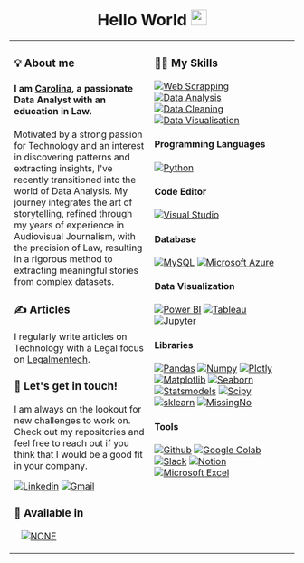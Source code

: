 <h1 align="center">
Hello World
    <img src="https://media.giphy.com/media/hvRJCLFzcasrR4ia7z/giphy.gif" width="28">
</h1>

<table><tr><td valign="top" width="33%">
    
### 💡 About me
<!-- recent_releases starts -->

#### I am [Carolina](https://github.com/cardenastcarolina), a passionate Data Analyst with an education in Law. 
Motivated by a strong passion for Technology and an interest in discovering patterns and extracting insights, I've recently transitioned into the world of Data Analysis. My journey integrates the art of storytelling, refined through my years of experience in Audiovisual Journalism, with the precision of Law, resulting in a rigorous method to extracting meaningful stories from complex datasets.

### ✍️ Articles

I regularly write articles on Technology with a Legal focus on [Legalmentech](https://www.legalmentech.com/articulos).
    
### 💼 Let's get in touch!

I am always on the lookout for new challenges to work on. Check out my repositories and feel free to reach out if you think that I would be a good fit in your company.

<a href='https://www.linkedin.com/in/cardenastcarolina/' target="_blank"><img alt='Linkedin' src='https://img.shields.io/badge/Carolina_Cardenas Torres-100000?style=flat&logo=Linkedin&logoColor=white&labelColor=007ec6&color=007ec6'/></a>
<a href='mailto:cardenastcarolina@gmail.com' target="_blank"><img alt='Gmail' src='https://img.shields.io/badge/cardenastcarolina@gmail.com-100000?style=flat&logo=Gmail&logoColor=white&labelColor=007ec6&color=007ec6'/></a>

### 💬 Available in

<a href='https://github.com/shivamkapasia0' target="_blank"><img alt='' src='https://img.shields.io/badge/Spanish_| Native Speaker-100000?style=flat&logo=&logoColor=dfb317&labelColor=007ec6&color=007ec6'/></a>
<a href='https://github.com/shivamkapasia0' target="_blank"><img alt='' src='https://img.shields.io/badge/Italian_| Native Speaker-100000?style=flat&logo=&logoColor=dfb317&labelColor=007ec6&color=007ec6'/></a>
<a href='https://github.com/shivamkapasia0' target="_blank"><img alt='' src='https://img.shields.io/badge/English_| Full Proficiency-100000?style=flat&logo=&logoColor=dfb317&labelColor=007ec6&color=007ec6'/></a>
<a href='https://github.com/shivamkapasia0' target="_blank"><img alt='NONE' src='https://img.shields.io/badge/German_| Limited working proficiency-100000?style=flat&logo=NONE&logoColor=white&labelColor=007ec6&color=007ec6'/></a>
</td><td valign="top" width="34%">
   
### 👩‍💻 My Skills

<a href='https://github.com/shivamkapasia0' target="_blank"><img alt='Web Scrapping' src='https://img.shields.io/badge/Web_Scrapping-100000?style=flat&logo=Web Scrapping&logoColor=FFFFFF&labelColor=007ec6&color=007ec6'/></a>
<a href='https://github.com/shivamkapasia0' target="_blank"><img alt='Data Analysis' src='https://img.shields.io/badge/Data_Analysis-100000?style=flat&logo=Data Analysis&logoColor=FFFFFF&labelColor=007ec6&color=007ec6'/></a>
<a href='https://github.com/shivamkapasia0' target="_blank"><img alt='Data Cleaning' src='https://img.shields.io/badge/Data_Cleaning-100000?style=flat&logo=Data Cleaning&logoColor=FFFFFF&labelColor=007ec6&color=007ec6'/></a>
<a href='https://github.com/shivamkapasia0' target="_blank"><img alt='Data Visualisation' src='https://img.shields.io/badge/Data_Visualisation-100000?style=flat&logo=Data Visualisation&logoColor=FFFFFF&labelColor=007ec6&color=007ec6'/></a>
<a href='https://github.com/shivamkapasia0' target="_blank"><img alt='' src='https://img.shields.io/badge/EDA_for Machine Learning-100000?style=flat&logo=&logoColor=white&labelColor=007ec6&color=007ec6'/></a>
<a href='https://github.com/shivamkapasia0' target="_blank"><img alt='' src='https://img.shields.io/badge/Feature_Engineering-100000?style=flat&logo=&logoColor=white&labelColor=007ec6&color=007ec6'/></a>



#### Programming Languages

<a href='https://github.com/shivamkapasia0' target="_blank"><img alt='Python' src='https://img.shields.io/badge/Python-100000?style=flat&logo=Python&logoColor=dfb317&labelColor=FFFFFF&color=FFFFFF'/></a>

#### Code Editor

<a href='https://github.com/shivamkapasia0' target="_blank"><img alt='Visual Studio' src='https://img.shields.io/badge/Visual_Studio Code-100000?style=flat&logo=Visual Studio&logoColor=007ec6&labelColor=FFFFFF&color=FFFFFF'/></a>

#### Database

<a href='https://github.com/shivamkapasia0' target="_blank"><img alt='MySQL' src='https://img.shields.io/badge/MySQL-100000?style=flat&logo=MySQL&logoColor=007ec6&labelColor=FFFFFF&color=FFFFFF'/></a>
<a href='https://github.com/shivamkapasia0' target="_blank"><img alt='Microsoft Azure' src='https://img.shields.io/badge/Azure-100000?style=flat&logo=Microsoft Azure&logoColor=007ec6&labelColor=FFFFFF&color=FFFFFF'/></a>

#### Data Visualization 

<a href='https://github.com/shivamkapasia0' target="_blank"><img alt='Power BI' src='https://img.shields.io/badge/Power_BI-100000?style=flat&logo=Power BI&logoColor=fe7d37&labelColor=FFFFFF&color=FFFFFF'/></a>
<a href='https://github.com/shivamkapasia0' target="_blank"><img alt='Tableau' src='https://img.shields.io/badge/Tableau-100000?style=flat&logo=Tableau&logoColor=e05d44&labelColor=FFFFFF&color=FFFFFF'/></a>
<a href='https://github.com/shivamkapasia0' target="_blank"><img alt='Jupyter' src='https://img.shields.io/badge/Jupyter_Notebooks-100000?style=flat&logo=Jupyter&logoColor=fe7d37&labelColor=FFFFFF&color=FFFFFF'/></a>

#### Libraries

<a href='https://github.com/shivamkapasia0' target="_blank"><img alt='Pandas' src='https://img.shields.io/badge/Pandas-100000?style=flat&logo=Pandas&logoColor=FFFFFF&labelColor=9f9f9f&color=9f9f9f'/></a>
<a href='https://github.com/shivamkapasia0' target="_blank"><img alt='Numpy' src='https://img.shields.io/badge/Numpy-100000?style=flat&logo=Numpy&logoColor=FFFFFF&labelColor=9f9f9f&color=9f9f9f'/></a>
<a href='https://github.com/shivamkapasia0' target="_blank"><img alt='Plotly' src='https://img.shields.io/badge/Plotly-100000?style=flat&logo=Plotly&logoColor=FFFFFF&labelColor=9f9f9f&color=9f9f9f'/></a>
<a href='https://github.com/shivamkapasia0' target="_blank"><img alt='Matplotlib' src='https://img.shields.io/badge/Matplotlib-100000?style=flat&logo=Matplotlib&logoColor=FFFFFF&labelColor=9f9f9f&color=9f9f9f'/></a>
<a href='https://github.com/shivamkapasia0' target="_blank"><img alt='Seaborn' src='https://img.shields.io/badge/Seaborn-100000?style=flat&logo=Seaborn&logoColor=FFFFFF&labelColor=9f9f9f&color=9f9f9f'/></a>
<a href='https://github.com/shivamkapasia0' target="_blank"><img alt='Statsmodels' src='https://img.shields.io/badge/Statsmodels-100000?style=flat&logo=Statsmodels&logoColor=FFFFFF&labelColor=9f9f9f&color=9f9f9f'/></a>
<a href='https://github.com/shivamkapasia0' target="_blank"><img alt='Scipy' src='https://img.shields.io/badge/Scipy-100000?style=flat&logo=Scipy&logoColor=white&labelColor=9f9f9f&color=9f9f9f'/></a>
<a href='https://github.com/shivamkapasia0' target="_blank"><img alt='sklearn' src='https://img.shields.io/badge/sklearn-100000?style=flat&logo=sklearn&logoColor=white&labelColor=9f9f9f&color=9f9f9f'/></a>
<a href='https://github.com/shivamkapasia0' target="_blank"><img alt='MissingNo' src='https://img.shields.io/badge/MissingNo-100000?style=flat&logo=MissingNo&logoColor=white&labelColor=9f9f9f&color=9f9f9f'/></a>

 #### Tools

<a href='https://github.com/shivamkapasia0' target="_blank"><img alt='Github' src='https://img.shields.io/badge/GitHub-100000?style=flat&logo=Github&logoColor=FFFFFF&labelColor=9f9f9f&color=9f9f9f'/></a>
<a href='https://github.com/shivamkapasia0' target="_blank"><img alt='Google Colab' src='https://img.shields.io/badge/Google_Colab-100000?style=flat&logo=Google Colab&logoColor=FFFFFF&labelColor=9f9f9f&color=9f9f9f'/></a>
<a href='https://github.com/shivamkapasia0' target="_blank"><img alt='Slack' src='https://img.shields.io/badge/Slack-100000?style=flat&logo=Slack&logoColor=FFFFFF&labelColor=9f9f9f&color=9f9f9f'/></a>
<a href='https://github.com/shivamkapasia0' target="_blank"><img alt='Notion' src='https://img.shields.io/badge/Notion-100000?style=flat&logo=Notion&logoColor=FFFFFF&labelColor=9f9f9f&color=9f9f9f'/></a>
<a href='https://github.com/shivamkapasia0' target="_blank"><img alt='Microsoft Excel' src='https://img.shields.io/badge/Excel-100000?style=flat&logo=Microsoft Excel&logoColor=FFFFFF&labelColor=9f9f9f&color=9f9f9f'/></a>
